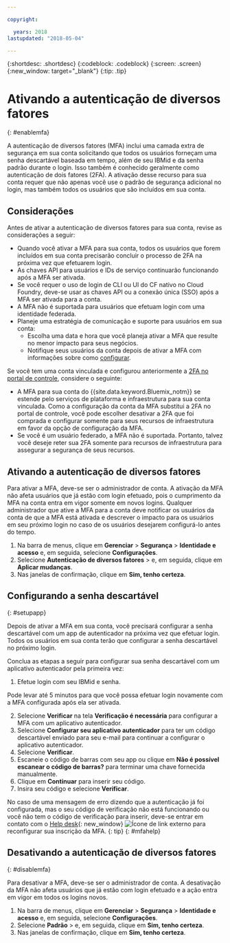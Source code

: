 ```yaml
---

copyright:

  years: 2018
lastupdated: "2018-05-04"

---
```


{:shortdesc: .shortdesc}
{:codeblock: .codeblock}
{:screen: .screen}
{:new_window: target="_blank"}
{:tip: .tip}

# Ativando a autenticação de diversos fatores
{: #enablemfa}

A autenticação de diversos fatores (MFA) inclui uma camada extra de segurança em sua conta solicitando que todos os usuários forneçam uma senha descartável baseada em tempo, além de seu IBMid e da senha padrão durante o login. Isso também é conhecido geralmente como autenticação de dois fatores (2FA). A ativação desse recurso para sua conta requer que não apenas você use o padrão de segurança adicional no login, mas também todos os usuários que são incluídos em sua conta.

## Considerações

Antes de ativar a autenticação de diversos fatores para sua conta, revise as considerações a seguir:

* Quando você ativar a MFA para sua conta, todos os usuários que forem incluídos em sua conta precisarão concluir o processo de 2FA na próxima vez que efetuarem login.
* As chaves API para usuários e IDs de serviço continuarão funcionando após a MFA ser ativada.
* Se você requer o uso de login de CLI ou UI do CF nativo no Cloud Foundry, deve-se usar as chaves API ou a conexão única (SSO) após a MFA ser ativada para a conta.
* A MFA não é suportada para usuários que efetuam login com uma identidade federada.
* Planeje uma estratégia de comunicação e suporte para usuários em sua conta:
  * Escolha uma data e hora que você planeja ativar a MFA que resulte no menor impacto para seus negócios.
  * Notifique seus usuários da conta depois de ativar a MFA com informações sobre como [configurar](mfa.html#setupapp).
  
Se você tem uma conta vinculada e configurou anteriormente a [2FA no portal de controle](/docs/customer-portal/cpenable2fa.html#customerportal_2fa), considere o seguinte:

* A MFA para sua conta do {{site.data.keyword.Bluemix_notm}} se estende pelo serviços de plataforma e infraestrutura para sua conta vinculada. Como a configuração da conta da MFA substitui a 2FA no portal de controle, você pode escolher desativar a 2FA que foi comprada e configurar somente para seus recursos de infraestrutura em favor da opção de configuração da MFA.
* Se você é um usuário federado, a MFA não é suportada. Portanto, talvez você deseje reter sua 2FA somente para recursos de infraestrutura para assegurar a segurança de seus recursos.

## Ativando a autenticação de diversos fatores

Para ativar a MFA, deve-se ser o administrador de conta. A ativação da MFA não afeta usuários que já estão com login efetuado, pois o cumprimento da MFA na conta entra em vigor somente em novos logins. Qualquer administrador que ative a MFA para a conta deve notificar os usuários da conta de que a MFA está ativada e descrever o impacto para os usuários em seu próximo login no caso de os usuários desejarem configurá-lo antes do tempo.

1. Na barra de menus, clique em **Gerenciar** &gt; **Segurança** &gt; **Identidade e acesso** e, em seguida, selecione **Configurações**.
2. Selecione **Autenticação de diversos fatores** &gt; e, em seguida, clique em **Aplicar mudanças**.
3. Nas janelas de confirmação, clique em **Sim, tenho certeza**.

## Configurando a senha descartável
{: #setupapp}

Depois de ativar a MFA em sua conta, você precisará configurar a senha descartável com um app de autenticador na próxima vez que efetuar login. Todos os usuários em sua conta terão que configurar a senha descartável no próximo login. 

Conclua as etapas a seguir para configurar sua senha descartável com um aplicativo autenticador pela primeira vez:

1. Efetue login com seu IBMid e senha. 

Pode levar até 5 minutos para que você possa efetuar login novamente com a MFA configurada após ela ser ativada.

2. Selecione **Verificar** na tela **Verificação é necessária** para configurar a MFA com um aplicativo autenticador.
3. Selecione **Configurar seu aplicativo autenticador** para ter um código descartável enviado para seu e-mail para continuar a configurar o aplicativo autenticador.
4. Selecione **Verificar**.
5. Escaneie o código de barras com seu app ou clique em **Não é possível escanear o código de barras?** para terminar uma chave fornecida manualmente. 
6. Clique em **Continuar** para inserir seu código.
7. Insira seu código e selecione **Verificar**. 

No caso de uma mensagem de erro dizendo que a autenticação já foi configurada, mas o seu código de verificação não está funcionando ou você não tem o código de verificação para inserir, deve-se entrar em contato com o [Help desk](https://www.ibm.com/ibmid/myibm/help/us/helpdesk.html){: new_window} ![Ícone de link externo](../icons/launch-glyph.svg "Ícone de link externo") para reconfigurar sua inscrição da MFA.
{: tip}
{: #mfahelp}


## Desativando a autenticação de diversos fatores
{: #disablemfa}

Para desativar a MFA, deve-se ser o administrador de conta. A desativação da MFA não afeta usuários que já estão com login efetuado e a ação entra em vigor em todos os logins novos.

1. Na barra de menus, clique em **Gerenciar** &gt; **Segurança** &gt; **Identidade e acesso** e, em seguida, selecione **Configurações**.
2. Selecione **Padrão** &gt; e, em seguida, clique em **Sim, tenho certeza**.
3. Nas janelas de confirmação, clique em **Sim, tenho certeza**.
